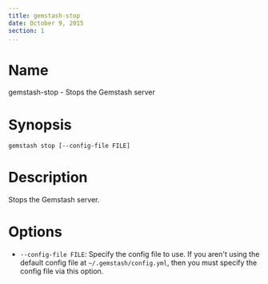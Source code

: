 ```yaml
---
title: gemstash-stop
date: October 9, 2015
section: 1
...
```


# Name

gemstash-stop - Stops the Gemstash server

# Synopsis

`gemstash stop [--config-file FILE]`

# Description

Stops the Gemstash server.

# Options

* `--config-file FILE`:
    Specify the config file to use. If you aren't using the default config file at
    `~/.gemstash/config.yml`, then you must specify the config file via this option.
